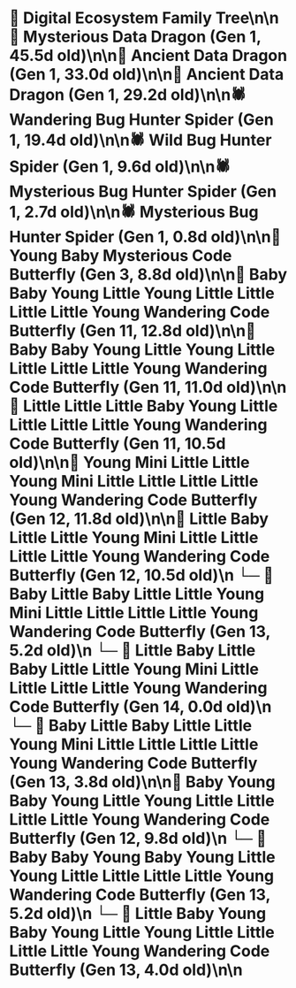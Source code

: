 # 🌳 Digital Ecosystem Family Tree\n\n🐉 Mysterious Data Dragon (Gen 1, 45.5d old)\n\n🐉 Ancient Data Dragon (Gen 1, 33.0d old)\n\n🐉 Ancient Data Dragon (Gen 1, 29.2d old)\n\n🕷️ Wandering Bug Hunter Spider (Gen 1, 19.4d old)\n\n🕷️ Wild Bug Hunter Spider (Gen 1, 9.6d old)\n\n🕷️ Mysterious Bug Hunter Spider (Gen 1, 2.7d old)\n\n🕷️ Mysterious Bug Hunter Spider (Gen 1, 0.8d old)\n\n🦋 Young Baby Mysterious Code Butterfly (Gen 3, 8.8d old)\n\n🦋 Baby Baby Young Little Young Little Little Little Little Young Wandering Code Butterfly (Gen 11, 12.8d old)\n\n🦋 Baby Baby Young Little Young Little Little Little Little Young Wandering Code Butterfly (Gen 11, 11.0d old)\n\n🦋 Little Little Little Baby Young Little Little Little Little Young Wandering Code Butterfly (Gen 11, 10.5d old)\n\n🦋 Young Mini Little Little Young Mini Little Little Little Little Young Wandering Code Butterfly (Gen 12, 11.8d old)\n\n🦋 Little Baby Little Little Young Mini Little Little Little Little Young Wandering Code Butterfly (Gen 12, 10.5d old)\n  └─ 🦋 Baby Little Baby Little Little Young Mini Little Little Little Little Young Wandering Code Butterfly (Gen 13, 5.2d old)\n    └─ 🦋 Little Baby Little Baby Little Little Young Mini Little Little Little Little Young Wandering Code Butterfly (Gen 14, 0.0d old)\n  └─ 🦋 Baby Little Baby Little Little Young Mini Little Little Little Little Young Wandering Code Butterfly (Gen 13, 3.8d old)\n\n🦋 Baby Young Baby Young Little Young Little Little Little Little Young Wandering Code Butterfly (Gen 12, 9.8d old)\n  └─ 🦋 Baby Baby Young Baby Young Little Young Little Little Little Little Young Wandering Code Butterfly (Gen 13, 5.2d old)\n  └─ 🦋 Little Baby Young Baby Young Little Young Little Little Little Little Young Wandering Code Butterfly (Gen 13, 4.0d old)\n\n